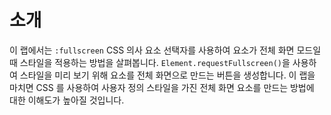 # 소개

이 랩에서는 `:fullscreen` CSS 의사 요소 선택자를 사용하여 요소가 전체 화면 모드일 때 스타일을 적용하는 방법을 살펴봅니다. `Element.requestFullscreen()`을 사용하여 스타일을 미리 보기 위해 요소를 전체 화면으로 만드는 버튼을 생성합니다. 이 랩을 마치면 CSS 를 사용하여 사용자 정의 스타일을 가진 전체 화면 요소를 만드는 방법에 대한 이해도가 높아질 것입니다.
